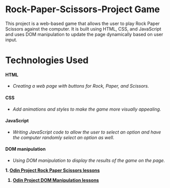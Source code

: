 # Rock-Paper-Scissors-Project Game

  This project is a web-based game that allows the user to play Rock Paper Scissors against the computer. It is built using HTML, CSS, and JavaScript and uses DOM manipulation to update the page dynamically based on user input.

# Technologies Used

#### HTML
* *Creating a web page with buttons for Rock, Paper, and Scissors.*
#### CSS
* *Add animations and styles to make the game more visually appealing.*
#### JavaScript
* *Writing JavaScript code to allow the user to select an option and have the computer randomly select an option as well.*
#### DOM manipulation
* *Using DOM manipulation to display the results of the game on the page.*

<b>1. [Odin Project Rock Paper Scissors lessons](https://www.theodinproject.com/lessons/foundations-rock-paper-scissors)
 1. [Odin Project DOM Manipulation lessons](https://www.theodinproject.com/courses/web-development-101/lessons/dom-manipulation)
